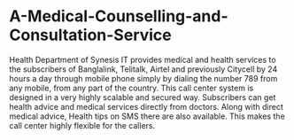 # A-Medical-Counselling-and-Consultation-Service

Health Department of Synesis IT provides medical and health services to the subscribers of Banglalink, Telitalk, Airtel and previously Citycell by 24 hours a day through mobile phone simply by dialing the number 789 from any mobile, from any part of the country. This call center system is designed in a very highly scalable and secured way. Subscribers can get health advice and medical services directly from doctors. Along with direct medical advice, Health tips on SMS there are also available. This makes the call center highly flexible for the callers.
